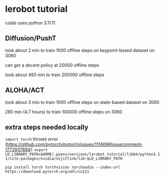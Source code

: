 # lerobot tutorial

colab uses python 3.11.11

## Diffusion/PushT
took about 2 min to train 1000 offline steps on keypoint-based dataset on 3060

can get a decent policy at 20000 offline steps

took about 493 min to train 200000 offline steps 

## ALOHA/ACT
took about 3 min to train 1000 offline steps on state-based dataset on 3060

280 min (4.7 hours) to train 100000 offline steps on 3060

## extra steps needed locally
`import torch` throws error (https://github.com/pytorch/pytorch/issues/111469#issuecomment-1773937884):
`export LD_LIBRARY_PATH=$HOME/.pyenv/versions/lerobot_tutorial/lib64/python3.11/site-packages/nvidia/nvjitlink/lib:$LD_LIBRARY_PATH`

`pip install torch torchvision torchaudio --index-url https://download.pytorch.org/whl/cu121`